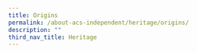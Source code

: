```yaml
---
title: Origins
permalink: /about-acs-independent/heritage/origins/
description: ""
third_nav_title: Heritage
---
```


